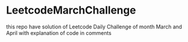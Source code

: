 # LeetcodeMarchChallenge
this repo have solution of Leetcode Daily Challenge of month March and April with explanation of code in comments
